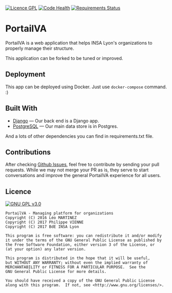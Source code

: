 [![Licence GPL](http://img.shields.io/badge/license-GPL-green.svg)](http://www.gnu.org/licenses/quick-guide-gplv3.fr.html)
[![Code Health](https://landscape.io/github/BdEINSALyon/portailva/feature/docker/landscape.svg?style=flat)](https://landscape.io/github/BdEINSALyon/portailva/feature/docker)
[![Requirements Status](https://requires.io/github/BdEINSALyon/portailva/requirements.svg?branch=master)](https://requires.io/github/BdEINSALyon/portailva/requirements/?branch=master)

# PortailVA

PortailVA is a web application that helps INSA Lyon's organizations
to properly manage their structure.

This application can be forked to be tuned or improved.

## Deployment

This app can be deployed using Docker. Just use ``docker-compose`` 
command. :)

## Built With

- [Django](https://github.com/django/django) &mdash; Our back end is a Django app.
- [PostgreSQL](http://www.postgresql.org/) &mdash; Our main data store is in Postgres.

And a lots of other dependencies you can find in requirements.txt file.

## Contributions

After checking [Github Issues](https://github.com/VAINSALyon/portailva),
feel free to contribute by sending your pull requests.
While we may not merge your PR as is, they serve to start conversations 
and improve the general PortailVA experience for all users.

## Licence

[![GNU GPL v3.0](http://www.gnu.org/graphics/gplv3-127x51.png)](http://www.gnu.org/licenses/gpl.html)

```
PortailVA - Managing platform for organizations
Copyright (C) 2016 Léo MARTINEZ
Copyright (C) 2017 Philippe VIENNE
Copyright (C) 2017 BdE INSA Lyon

This program is free software: you can redistribute it and/or modify
it under the terms of the GNU General Public License as published by
the Free Software Foundation, either version 3 of the License, or
(at your option) any later version.

This program is distributed in the hope that it will be useful,
but WITHOUT ANY WARRANTY; without even the implied warranty of
MERCHANTABILITY or FITNESS FOR A PARTICULAR PURPOSE.  See the
GNU General Public License for more details.

You should have received a copy of the GNU General Public License
along with this program.  If not, see <http://www.gnu.org/licenses/>.
```